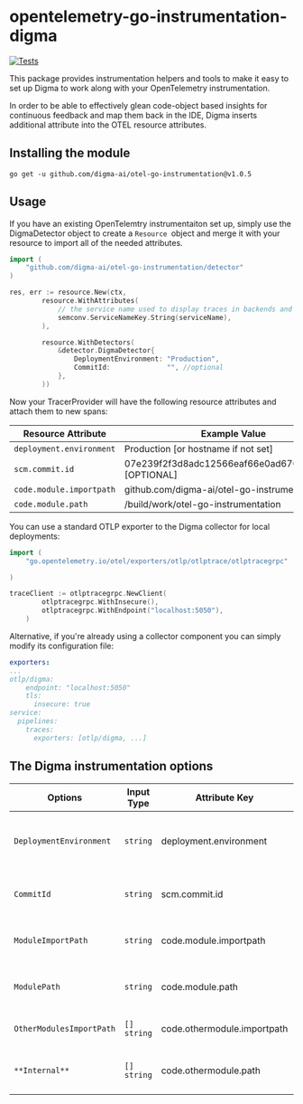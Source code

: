 # opentelemetry-go-instrumentation-digma
[![Tests](https://github.com/digma-ai/otel-go-instrumentation/actions/workflows/ci.yaml/badge.svg)](https://github.com/digma-ai/otel-go-instrumentation/actions/workflows/ci.yaml)

This package provides instrumentation helpers and tools to make it easy to set up Digma to work along with your OpenTelemetry instrumentation.

In order to be able to effectively glean code-object based insights for continuous feedback and map them back in the IDE, Digma inserts additional attribute into the OTEL resource attributes. 


## Installing the module
```
go get -u github.com/digma-ai/otel-go-instrumentation@v1.0.5
```


## Usage

If you have an existing OpenTelemtry instrumentaiton set up, simply use the DigmaDetector object to create a `Resource `object and merge it with your resource to import all of the needed attributes. 

```go
import (
	"github.com/digma-ai/otel-go-instrumentation/detector"
)

res, err := resource.New(ctx,
		resource.WithAttributes(
			// the service name used to display traces in backends and mandatory for digma backend
			semconv.ServiceNameKey.String(serviceName),
		),

		resource.WithDetectors(
			&detector.DigmaDetector{
				DeploymentEnvironment: "Production",
				CommitId:              "", //optional
			},
		))
```

Now your TracerProvider will have the following resource attributes and attach them to new spans:

| Resource Attribute | Example Value |
| --- | --- |
|`deployment.environment` | Production [or hostname if not set]
|`scm.commit.id` | 07e239f2f3d8adc12566eaf66e0ad670f36202b5 [OPTIONAL]
|`code.module.importpath` | github.com/digma-ai/otel-go-instrumentation
|`code.module.path` | /build/work/otel-go-instrumentation



You can use a standard OTLP exporter to the Digma collector for local deployments:
```go
import (
	"go.opentelemetry.io/otel/exporters/otlp/otlptrace/otlptracegrpc"

)

traceClient := otlptracegrpc.NewClient(
		otlptracegrpc.WithInsecure(),
		otlptracegrpc.WithEndpoint("localhost:5050"),
	)
```

Alternative, if you're already using a collector component you can simply modify its configuration file:

```yaml
exporters:
...
otlp/digma:
    endpoint: "localhost:5050"
    tls:
      insecure: true
service:
  pipelines:
    traces:
      exporters: [otlp/digma, ...]
```



## The Digma instrumentation options

| Options | Input Type  | Attribute Key | Description | Default |
| --- | --- | --- | --- | --- |
| `DeploymentEnvironment` | `string` | deployment.environment |  The Environment describes where the running process is deployed. (e.g production, staging, ci) | `os.Hostname()`
| `CommitId` | `string`  | scm.commit.id | The specific commit identifier of the running code. | The instrumentation will attempt to read this variable from `debug.ReadBuildInfo()`|
`ModuleImportPath` | `string` | code.module.importpath | Module canonical name | The instrumentation will attempt to read this variable from `debug.ReadBuildInfo()`|
`ModulePath` | `string` | code.module.path | workspace(application) physical path | The instrumentation will attempt to read this variable from `debug.ReadBuildInfo()` |
`OtherModulesImportPath` | `[] string` | code.othermodule.importpath | Specify additional satellite or infra modules to track | None |
` **Internal** ` | `[] string` | code.othermodule.path | physical paths of  `OtherModulesImportPath` option | The instrumentation will attempt to read this variable from `debug.ReadBuildInfo()`


[goref-url]: https://pkg.go.dev/github.com/digma-ai/otel-go-instrumentation